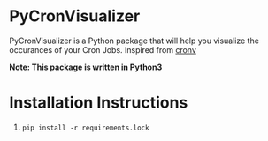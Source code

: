 # PyCronVisualizer

PyCronVisualizer is a Python package that will help you visualize the occurances of your Cron Jobs.
Inspired from [cronv](https://github.com/takumakanari/cronv)

**Note: This package is written in Python3**


# Installation Instructions

1. `pip install -r requirements.lock`
